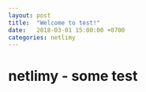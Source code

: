 ```yaml
---
layout: post
title:  "Welcome to test!"
date:   2018-03-01 15:00:00 +0700
categories: netlimy
---
```


# netlimy - some test
